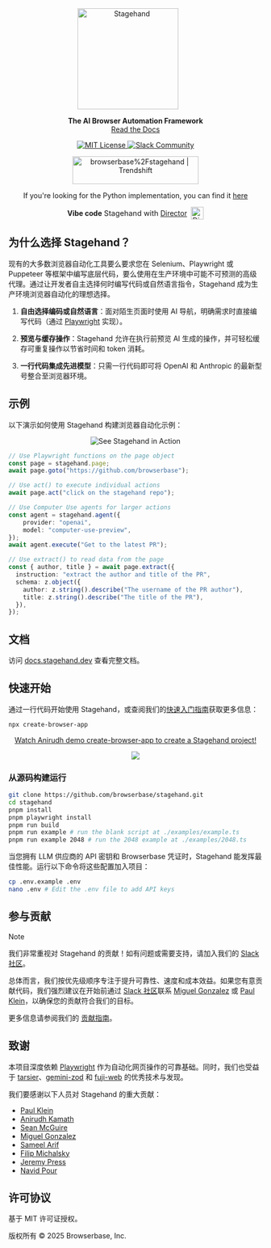 <div id="toc" align="center" style="margin-bottom: 0;">
  <ul style="list-style: none; margin: 0; padding: 0;">
    <a href="https://stagehand.dev">
      <picture>
        <source media="(prefers-color-scheme: dark)" srcset="media/dark_logo.png" />
        <img alt="Stagehand" src="media/light_logo.png" width="200" style="margin-right: 30px;" />
      </picture>
    </a>
  </ul>
</div>
<p align="center">
  <strong>The AI Browser Automation Framework</strong><br>
  <a href="https://docs.stagehand.dev">Read the Docs</a>
</p>

<p align="center">
  <a href="https://github.com/browserbase/stagehand/tree/main?tab=MIT-1-ov-file#MIT-1-ov-file">
    <picture>
      <source media="(prefers-color-scheme: dark)" srcset="media/dark_license.svg" />
      <img alt="MIT License" src="media/light_license.svg" />
    </picture>
  </a>
  <a href="https://join.slack.com/t/stagehand-dev/shared_invite/zt-38khc8iv5-T2acb50_0OILUaX7lxeBOg">
    <picture>
      <source media="(prefers-color-scheme: dark)" srcset="media/dark_slack.svg" />
      <img alt="Slack Community" src="media/light_slack.svg" />
    </picture>
  </a>
</p>

<p align="center">
	<a href="https://trendshift.io/repositories/12122" target="_blank"><img src="https://trendshift.io/api/badge/repositories/12122" alt="browserbase%2Fstagehand | Trendshift" style="width: 250px; height: 55px;" width="250" height="55"/></a>
</p>

<p align="center">
If you're looking for the Python implementation, you can find it 
<a href="https://github.com/browserbase/stagehand-python"> here</a>
</p>

<div align="center" style="display: flex; align-items: center; justify-content: center; gap: 4px; margin-bottom: 0;">
  <b>Vibe code</b>
  <span style="font-size: 1.05em;"> Stagehand with </span>
  <a href="https://director.ai" style="display: flex; align-items: center;">
    <span>Director</span>
  </a>
  <span> </span>
  <picture>
    <img alt="Director" src="media/director_icon.svg" width="25" />
  </picture>
</div>

## 为什么选择 Stagehand？

现有的大多数浏览器自动化工具要么要求您在 Selenium、Playwright 或 Puppeteer 等框架中编写底层代码，要么使用在生产环境中可能不可预测的高级代理。通过让开发者自主选择何时编写代码或自然语言指令，Stagehand 成为生产环境浏览器自动化的理想选择。

1. **自由选择编码或自然语言**：面对陌生页面时使用 AI 导航，明确需求时直接编写代码（通过 [Playwright](https://playwright.dev/) 实现）。

2. **预览与缓存操作**：Stagehand 允许在执行前预览 AI 生成的操作，并可轻松缓存可重复操作以节省时间和 token 消耗。

3. **一行代码集成先进模型**：只需一行代码即可将 OpenAI 和 Anthropic 的最新型号整合至浏览器环境。

## 示例

以下演示如何使用 Stagehand 构建浏览器自动化示例：

<div align="center">
  <div style="max-width:300px;">
    <img src="/media/github_demo.gif" alt="See Stagehand in Action">
  </div>
</div>

```typescript
// Use Playwright functions on the page object
const page = stagehand.page;
await page.goto("https://github.com/browserbase");

// Use act() to execute individual actions
await page.act("click on the stagehand repo");

// Use Computer Use agents for larger actions
const agent = stagehand.agent({
    provider: "openai",
    model: "computer-use-preview",
});
await agent.execute("Get to the latest PR");

// Use extract() to read data from the page
const { author, title } = await page.extract({
  instruction: "extract the author and title of the PR",
  schema: z.object({
    author: z.string().describe("The username of the PR author"),
    title: z.string().describe("The title of the PR"),
  }),
});
```

## 文档

访问 [docs.stagehand.dev](https://docs.stagehand.dev) 查看完整文档。

## 快速开始

通过一行代码开始使用 Stagehand，或查阅我们的[快速入门指南](https://docs.stagehand.dev/get_started/quickstart)获取更多信息：

```bash
npx create-browser-app
```

<div align="center">
    <a href="https://www.loom.com/share/f5107f86d8c94fa0a8b4b1e89740f7a7">
      <p>Watch Anirudh demo create-browser-app to create a Stagehand project!</p>
    </a>
    <a href="https://www.loom.com/share/f5107f86d8c94fa0a8b4b1e89740f7a7">
      <img style="max-width:300px;" src="https://cdn.loom.com/sessions/thumbnails/f5107f86d8c94fa0a8b4b1e89740f7a7-ec3f428b6775ceeb-full-play.gif">
    </a>
  </div>

### 从源码构建运行

```bash
git clone https://github.com/browserbase/stagehand.git
cd stagehand
pnpm install
pnpm playwright install
pnpm run build
pnpm run example # run the blank script at ./examples/example.ts
pnpm run example 2048 # run the 2048 example at ./examples/2048.ts
```

当您拥有 LLM 供应商的 API 密钥和 Browserbase 凭证时，Stagehand 能发挥最佳性能。运行以下命令将这些配置加入项目：

```bash
cp .env.example .env
nano .env # Edit the .env file to add API keys
```

## 参与贡献

> [!NOTE]  
> 我们非常重视对 Stagehand 的贡献！如有问题或需要支持，请加入我们的 [Slack 社区](https://join.slack.com/t/stagehand-dev/shared_invite/zt-38khc8iv5-T2acb50_0OILUaX7lxeBOg)。

总体而言，我们按优先级顺序专注于提升可靠性、速度和成本效益。如果您有意贡献代码，我们强烈建议在开始前通过 [Slack 社区](https://join.slack.com/t/stagehand-dev/shared_invite/zt-38khc8iv5-T2acb50_0OILUaX7lxeBOg)联系 [Miguel Gonzalez](https://x.com/miguel_gonzf) 或 [Paul Klein](https://x.com/pk_iv)，以确保您的贡献符合我们的目标。

更多信息请参阅我们的 [贡献指南](https://docs.stagehand.dev/examples/contributing)。

## 致谢

本项目深度依赖 [Playwright](https://playwright.dev/) 作为自动化网页操作的可靠基础。同时，我们也受益于 [tarsier](https://github.com/reworkd/tarsier)、[gemini-zod](https://github.com/jbeoris/gemini-zod) 和 [fuji-web](https://github.com/normal-computing/fuji-web) 的优秀技术与发现。

我们要感谢以下人员对 Stagehand 的重大贡献：

- [Paul Klein](https://github.com/pkiv)
- [Anirudh Kamath](https://github.com/kamath)  
- [Sean McGuire](https://github.com/seanmcguire12)  
- [Miguel Gonzalez](https://github.com/miguelg719)  
- [Sameel Arif](https://github.com/sameelarif)  
- [Filip Michalsky](https://github.com/filip-michalsky)  
- [Jeremy Press](https://x.com/jeremypress)  
- [Navid Pour](https://github.com/navidpour)

## 许可协议

基于 MIT 许可证授权。

版权所有 © 2025 Browserbase, Inc.